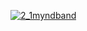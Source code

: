 [![2_1myndband](https://img.youtube.com/vi/YOUTUBE_VIDEO_ID_HERE/0.jpg)](https://www.youtube.com/watch?v=fdl8Q3-cErE)

